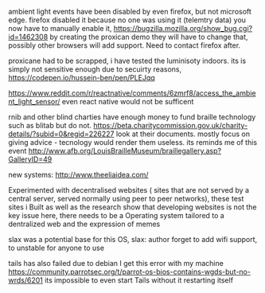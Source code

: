 ambient light events have been disabled by even firefox, but not microsoft edge. firefox disabled it because no one was using it (telemtry data) you now have to manually enable it, https://bugzilla.mozilla.org/show_bug.cgi?id=1462308 
by creating the proxican demo they will have to change that, possibly other browsers will add support. Need to contact firefox after.

proxicane had to be scrapped, i have tested the luminisoty indoors. its is simply not sensitive enough due to secuirty reasons, https://codepen.io/hussein-ben/pen/PLEJqq 

https://www.reddit.com/r/reactnative/comments/6zmrf8/access_the_ambient_light_sensor/ even react native would not be sufficent 

rnib and other blind charties have enough money to fund braille technology such as blitab but do not. https://beta.charitycommission.gov.uk/charity-details/?subid=0&regid=226227 look at their documents. mostly focus on giving advice - tecnology would render them useless. its reminds me of this event http://www.afb.org/LouisBrailleMuseum/braillegallery.asp?GalleryID=49

new systems: http://www.theeliaidea.com/

Experimented with decentralised websites ( sites that are not served by a central server, served normally using peer to peer networks), these test sites i Built as well as the research show that developing websites is not the key issue here, there needs to be a Operating system tailored to a dentralized web and the expression of memes

slax was a potential base for this OS, slax: author forget to add wifi support, to unstable for anyone to use

tails has also failed due to debian I get this error with my machine https://community.parrotsec.org/t/parrot-os-bios-contains-wgds-but-no-wrds/6201 its impossible to even start Tails without it restarting itself
